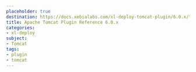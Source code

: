 ```yaml
---
placeholder: true
destination: https://docs.xebialabs.com/xl-deploy-tomcat-plugin/6.0.x/tomcatPluginManual.html
title: Apache Tomcat Plugin Reference 6.0.x
categories:
- xl-deploy
subject:
- Tomcat
tags:
- plugin
- tomcat
---
```

